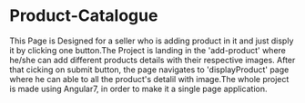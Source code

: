 # Product-Catalogue
This Page is Designed for a  seller who is adding product in it and just disply it by clicking one button.The Project is landing in the 'add-product' where he/she can add different products details with their respective images. After that cicking on submit button, the page navigates to 'displayProduct' page where he can able to all the product's detalil with image.The whole project is made using  Angular7, in order to make it a single page application.
